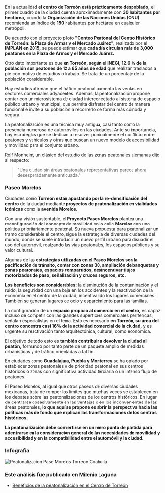 
En la actualidad **el centro de Torreón está prácticamente despoblado,** el primer cuadro de la ciudad cuenta aproximadamente con **30 habitantes por hectárea,** cuando la **Organización de las Naciones Unidas (ONU)** recomienda un índice de **150** habitantes por hectárea en cualquier metrópoli.

De acuerdo con el proyecto piloto **"Conteo Peatonal del Centro Histórico de Torreón: la Plaza de Armas y el Mercado Juárez",** realizado por el **IMPLAN en 2015,** se puede estimar que **cada día circulan más de 3,000 peatones en la Plaza de Armas y el Mercado Juárez.**

Otro dato importante es que **en Torreón, según el INEGI, 12.6 % de la población son peatones de 12 a 65 años de edad** que realizan traslados a pie con motivo de estudios o trabajo. Se trata de un porcentaje de la población considerable.

Hay estudios afirman que el tráfico peatonal aumenta las ventas en sectores comerciales adyacentes. Además, la peatonalización propone contar con un microsistema de ciudad interconectado al sistema de espacio público urbano y municipal, que permita disfrutar del centro de manera funcional e invite a su población a recorrerlo de forma más cómoda y segura.

La peatonalización es una técnica muy antigua, casi tanto como la presencia numerosa de automóviles en las ciudades. Ante su importancia, hay estrategias que se dedican a resolver puntualmente el conflicto entre peatones y vehículos y otras que buscan un nuevo modelo de accesibilidad y movilidad para el conjunto urbano.

Rolf Monheim, un clásico del estudio de las zonas peatonales alemanas dijo al respecto:

>"Una ciudad sin áreas peatonales representativas parece ahora desesperadamente anticuada."

### Paseo Morelos

Ciudades como **Torreón están apostando por la re-densificación del centro** de la ciudad mediante **proyectos de peatonalización en vialidades icónicas** como la **avenida Morelos.**

Con una visión sustentable, el **Proyecto Paseo Morelos** plantea una reconfiguración del concepto de movilidad en la calle **Morelos** con una política prioritariamente peatonal. Su nueva propuesta para peatonalizar un tramo considerable el centro, sigue la estrategia de diversas ciudades del mundo, donde se suele introducir un nuevo perfil urbano para disuadir el uso del automóvil, realzando las vías peatonales, los espacios públicos y su valor cultural.

Algunas de las **estrategias utilizadas en el Paseo Morelos son la pacificación de tránsito, contar con zonas 30, ampliación de banquetas y zonas peatonales, espacios compartidos, desincentivar flujos motorizados de paso, señalización y cruces seguros, etc.**

**Los beneficios son considerables:** la disminución de la contaminación y el ruido, la seguridad con una baja en los accidentes y la reactivación de la economía en el centro de la ciudad, incentivando los lugares comerciales. También se generan lugares de ocio y esparcimiento para las familias.

La configuración de un **espacio propicio al comercio en el centro,** es capaz incluso de competir con las grandes superficies comerciales periféricas, señalan especialistas en el tema. Esto es necesario **en Torreón, su área del centro concentra casi 16% de la actividad comercial de la ciudad,** y es urgente su reactivación tanto arquitectónica, cultural, como económica.

El objetivo de todo esto es **también contribuir a devolver la ciudad al peatón,** formando por tanto parte de un paquete amplio de medidas urbanísticas y de tráfico orientadas a tal fin.

En ciudades como **Guadalajara, Puebla y Monterrey** se ha optado por establecer zonas peatonales o de prioridad peatonal en sus centros históricos o zonas con significativa actividad terciaria o un intenso flujo de peatones.

El Paseo Morelos, al igual que otros paseos de diversas ciudades mexicanas, trata de romper los límites que muchas veces se establecen en los debates sobre las peatonalizaciones de los centros históricos. En lugar de centrarse obsesivamente en las ventajas o en los inconvenientes de las áreas peatonales, **lo que aquí se propone es abrir la perspectiva hacia las políticas más de fondo que explican las transformaciones de los centros históricos.**

**La peatonalización debe convertirse en un mero punto de partida para adentrarse en la consideración general de las necesidades de movilidad y accesibilidad y en la compatibilidad entre el automóvil y la ciudad.**

### Infografia

<img class="img-responsive" src="beneficios-de-la-peatonalizacion-en-el-centro-de-torreon/peatonalizacion.jpg" alt="Peatonalizacion Pase Morelos Torreon Coahuila">

### Este análisis fue publicado en Milenio Laguna

* [Beneficios de la peatonalización en el Centro de Torreón](http://www.milenio.com/region/Milenio_Noticias-Nuestra_Metropoli_desde_el_IMPLAN-IMPLAN_Torreon-peatonalizacion_0_814118647.html)
